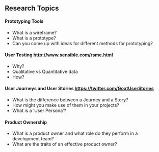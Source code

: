 ## Research Topics

#### Prototyping Tools
  - What is a wireframe?
  - What is a prototype?
  - Can you come up with ideas for different methods for prototyping?
#### User Testing http://www.sensible.com/rsme.html
  - Why?
  - Qualitative vs Quantitative data
  - How?
#### User Journeys and User Stories https://twitter.com/GoatUserStories
  - What is the difference between a Journey and a Story?
  - How might you make use of them in your projects?
  - What is a ‘User Persona’?
#### Product Ownership
  - What is a product owner and what role do they perform in a development team?
  - What are the traits of an effective product owner?
